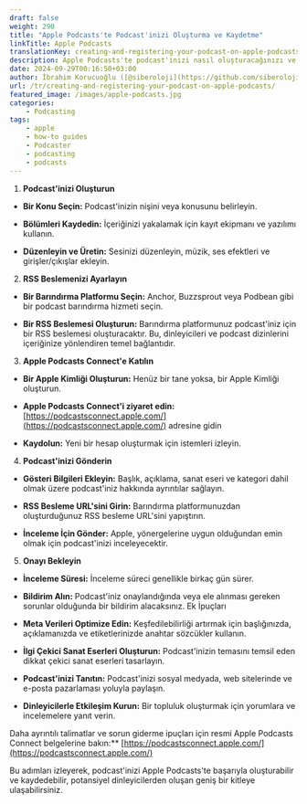```yaml
---
draft: false
weight: 290
title: "Apple Podcasts'te Podcast'inizi Oluşturma ve Kaydetme"
linkTitle: Apple Podcasts
translationKey: creating-and-registering-your-podcast-on-apple-podcasts
description: Apple Podcasts'te podcast'inizi nasıl oluşturacağınızı ve kaydedeceğinizi öğrenerek geniş bir potansiyel dinleyici kitlesine ulaşın.
date: 2024-09-29T00:16:50+03:00
author: İbrahim Korucuoğlu ([@siberoloji](https://github.com/siberoloji))
url: /tr/creating-and-registering-your-podcast-on-apple-podcasts/
featured_image: /images/apple-podcasts.jpg
categories:
    - Podcasting
tags:
    - apple
    - how-to guides
    - Podcaster
    - podcasting
    - podcasts
---
```

1. **Podcast'inizi Oluşturun**

* **Bir Konu Seçin:** Podcast'inizin nişini veya konusunu belirleyin.

* **Bölümleri Kaydedin:** İçeriğinizi yakalamak için kayıt ekipmanı ve yazılımı kullanın.

* **Düzenleyin ve Üretin:** Sesinizi düzenleyin, müzik, ses efektleri ve girişler/çıkışlar ekleyin.

2. **RSS Beslemenizi Ayarlayın**

* **Bir Barındırma Platformu Seçin:** Anchor, Buzzsprout veya Podbean gibi bir podcast barındırma hizmeti seçin.

* **Bir RSS Beslemesi Oluşturun:** Barındırma platformunuz podcast'iniz için bir RSS beslemesi oluşturacaktır. Bu, dinleyicileri ve podcast dizinlerini içeriğinize yönlendiren temel bağlantıdır.

3. **Apple Podcasts Connect'e Katılın**

* **Bir Apple Kimliği Oluşturun:** Henüz bir tane yoksa, bir Apple Kimliği oluşturun.

* **Apple Podcasts Connect'i ziyaret edin:** [https://podcastsconnect.apple.com/](https://podcastsconnect.apple.com/) adresine gidin

* **Kaydolun:** Yeni bir hesap oluşturmak için istemleri izleyin.

4. **Podcast'inizi Gönderin**

* **Gösteri Bilgileri Ekleyin:** Başlık, açıklama, sanat eseri ve kategori dahil olmak üzere podcast'iniz hakkında ayrıntılar sağlayın.

* **RSS Besleme URL'sini Girin:** Barındırma platformunuzdan oluşturduğunuz RSS besleme URL'sini yapıştırın.

* **İnceleme İçin Gönder:** Apple, yönergelerine uygun olduğundan emin olmak için podcast'inizi inceleyecektir.

5. **Onayı Bekleyin**

* **İnceleme Süresi:** İnceleme süreci genellikle birkaç gün sürer.

* **Bildirim Alın:** Podcast'iniz onaylandığında veya ele alınması gereken sorunlar olduğunda bir bildirim alacaksınız. Ek İpuçları
* **Meta Verileri Optimize Edin:** Keşfedilebilirliği artırmak için başlığınızda, açıklamanızda ve etiketlerinizde anahtar sözcükler kullanın.

* **İlgi Çekici Sanat Eserleri Oluşturun:** Podcast'inizin temasını temsil eden dikkat çekici sanat eserleri tasarlayın.

* **Podcast'inizi Tanıtın:** Podcast'inizi sosyal medyada, web sitelerinde ve e-posta pazarlaması yoluyla paylaşın.

* **Dinleyicilerle Etkileşim Kurun:** Bir topluluk oluşturmak için yorumlara ve incelemelere yanıt verin.

Daha ayrıntılı talimatlar ve sorun giderme ipuçları için resmi Apple Podcasts Connect belgelerine bakın:** [https://podcastsconnect.apple.com/](https://podcastsconnect.apple.com/)

Bu adımları izleyerek, podcast'inizi Apple Podcasts'te başarıyla oluşturabilir ve kaydedebilir, potansiyel dinleyicilerden oluşan geniş bir kitleye ulaşabilirsiniz.
